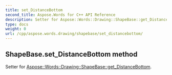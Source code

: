 ```yaml
---
title: set_DistanceBottom
second_title: Aspose.Words for C++ API Reference
description: Setter for Aspose::Words::Drawing::ShapeBase::get_DistanceBottom. 
type: docs
weight: 0
url: /cpp/aspose.words.drawing/shapebase/set_distancebottom/
---
```

## ShapeBase.set_DistanceBottom method


Setter for [Aspose::Words::Drawing::ShapeBase::get_DistanceBottom](./get_distancebottom/).

